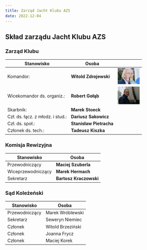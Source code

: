 ```yaml
---
title: Zarząd Jacht Klubu AZS
date: 2022-12-04
---
```

## Skład zarządu Jacht Klubu AZS

### Zarząd Klubu

| Stanowisko                        | Osoba                   |                                               |
|---                                |---                      |---                                            |
| Komandor:                         | **Witold Zdrojewski**   | <img src="Witold-Zdrojewski.jpg" width="70"/> |
| Wicekomandor ds. organiz.:        | **Robert Gołąb**        | <img src="Robert-Gołąb.jpg" width="70"/>      |
| Skarbnik:                         | **Marek Stoeck**        |
| Czł. ds. łącz. z młodz. i stud.:  | **Dariusz Sakowicz**    |
| Czł. ds. społ.:                   | **Stanisław Pietracha** |
| Członek ds. tech.:                | **Tadeusz Kiszka**      |

### Komisja Rewizyjna

| Stanowisko         | Osoba                  |
|---                 |---                     |
| Przewodniczący     | **Maciej Szuberla**    |
| Wiceprzewodniczący | **Marek Hermach**      |
| Sekretarz          | **Bartosz Kraczowski** |

### Sąd Koleżeński

| Stanowisko         | Osoba                  |
|---                 |---                     |
| Przewodniczący     | Marek Wróblewski       |
| Sekretarz          | Seweryn Niemiec        |
| Członek            | Witold Brzeziński      |
| Członek            | Joanna Frycz           |
| Członek            | Maciej Korek           |
